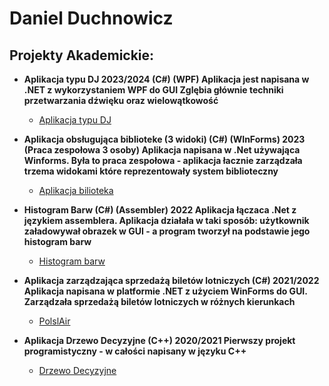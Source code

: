 <h1>Daniel Duchnowicz <br/></h1>

<h2> Projekty Akademickie:</h2>

- <b> Aplikacja typu DJ 2023/2024 (C#) (WPF) </b>
  <b> Aplikacja jest napisana w .NET z wykorzystaniem WPF do GUI </b>
  <b> Zglębia głównie techniki przetwarzania dźwięku oraz wielowątkowość </b>
  - [Aplikacja typu DJ](https://github.com/danielduch212/DjProgram)
    
- <b> Aplikacja obsługująca biblioteke (3 widoki) (C#) (WInForms) 2023 (Praca zespołowa 3 osoby) </b>
  <b> Aplikacja napisana w .Net używająca Winforms. Była to praca zespołowa - aplikacja łacznie zarządzała trzema widokami które reprezentowały system biblioteczny </b>
  - [Aplikacja bilioteka](https://github.com/danielduch212/LibraryManagmentStudio)
    
- <b>Histogram Barw (C#) (Assembler) 2022 </b>
  <b> Aplikacja łączaca .Net z językiem assemblera. Aplikacja działała w taki sposób: użytkownik załadowywał obrazek w GUI - a program tworzył na podstawie jego histogram barw</b>
  - [Histogram barw](https://github.com/danielduch212/Histogram-Barw)

- <b> Aplikacja zarządzająca sprzedażą biletów lotniczych (C#) 2021/2022 </b>
  <b> Aplikacja napisana w platformie .NET z użyciem WinForms do GUI. Zarządzała sprzedażą biletów lotniczych w różnych kierunkach </b>
  - [PolslAir](https://github.com/danielduch212/PolslAir)
    
- <b> Aplikacja Drzewo Decyzyjne (C++) 2020/2021 </b>
  <b> Pierwszy projekt programistyczny - w całości napisany w języku C++ </b>
  - [Drzewo Decyzyjne](https://github.com/danielduch212/Drzewo-Decyzyjne-2020)

